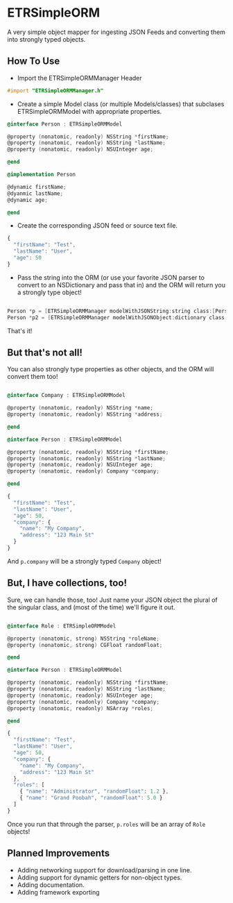 ETRSimpleORM
============

A very simple object mapper for ingesting JSON Feeds and converting them into strongly typed objects.

How To Use
----------

- Import the ETRSimpleORMManager Header

```objective-c
#import "ETRSimpleORMManager.h"
```

- Create a simple Model class (or multiple Models/classes) that subclases ETRSimpleORMModel with appropriate properties.

```objective-c
@interface Person : ETRSimpleORMModel

@property (nonatomic, readonly) NSString *firstName;
@property (nonatomic, readonly) NSString *lastName;
@property (nonatomic, readonly) NSUInteger age;

@end

@implementation Person

@dynamic firstName;
@dyanmic lastName;
@dynamic age;

@end
```
- Create the corresponding JSON feed or source text file.

```javascript
{
  "firstName": "Test",
  "lastName": "User",
  "age": 50
}
```
- Pass the string into the ORM (or use your favorite JSON parser to convert to an NSDictionary and pass that in) 
and the ORM will return you a strongly type object!

```objective-c

Person *p = [ETRSimpleORMManager modelWithJSONString:string class:[Person class]];
Person *p2 = [ETRSimpleORMManager modelWithJSONObject:dictionary class:[Person class]];

```

That's it!

But that's not all!
-------------------

You can also strongly type properties as other objects, and the ORM will convert them too!

```objective-c

@interface Company : ETRSimpleORMModel

@property (nonatomic, readonly) NSString *name;
@property (nonatomic, readonly) NSString *address;

@end

@interface Person : ETRSimpleORMModel

@property (nonatomic, readonly) NSString *firstName;
@property (nonatomic, readonly) NSString *lastName;
@property (nonatomic, readonly) NSUInteger age;
@property (nonatomic, readonly) Company *company;

@end
```
```javascript
{
  "firstName": "Test",
  "lastName": "User",
  "age": 50,
  "company": {
    "name": "My Company",
    "address": "123 Main St"
  }
}
```

And `p.company` will be a strongly typed `Company` object!

But, I have collections, too!
----------------------------

Sure, we can handle those, too! Just name your JSON object the plural of the singular class, and (most of the time)
we'll figure it out.

```objective-c

@interface Role : ETRSimpleORMModel

@property (nonatomic, strong) NSString *roleName;
@property (nonatomic, strong) CGFloat randomFloat;

@end

@interface Person : ETRSimpleORMModel

@property (nonatomic, readonly) NSString *firstName;
@property (nonatomic, readonly) NSString *lastName;
@property (nonatomic, readonly) NSUInteger age;
@property (nonatomic, readonly) Company *company;
@property (nonatomic, readonly) NSArray *roles;

@end
```
```javascript
{
  "firstName": "Test",
  "lastName": "User",
  "age": 50,
  "company": {
    "name": "My Company",
    "address": "123 Main St"
  },
  "roles": [
    { "name": "Administrator", "randomFloat": 1.2 },
    { "name": "Grand Poobah", "randomFloat": 5.0 }
  ]
}
```

Once you run that through the parser, `p.roles` will be an array of `Role` objects!

Planned Improvements
--------------------

- Adding networking support for download/parsing in one line.
- Adding support for dynamic getters for non-object types.
- Adding documentation.
- Adding framework exporting
